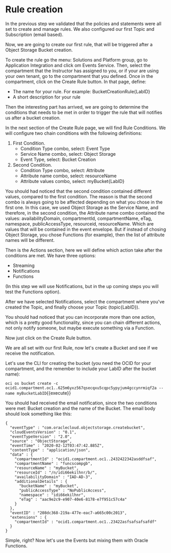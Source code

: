 # Rule creation

In the previous step we validated that the policies and statements were all set to create and manage rules.
We also configured our first Topic and Subscription (email based). 

Now, we are going to create our first rule, that will be triggered after a Object Storage Bucket creation.

To create the rule go the menu: Solutions and Platform group, go to Application Integration and click om Events Service.
Then, select the compartment that the Instructor has assigned to you, or if your are using your own tenant, go to the compartment that you defined.
Once in the compartment, click on the Create Rule button. In that page, define:

- The name for your rule. For example: BucketCreationRule{LabID}
- A short description for your rule

Then the interesting part has arrived, we are going to determine the conditions that needs to be met in order to trigger the rule that will notifies us 
after a bucket creation.

In the next section of the Create Rule page, we will find Rule Conditions. 
We will configure two chain conditions with the following definitions:

1. First Condition.
	- Condition Type combo, select: Event Type
	- Service Name combo, select: Object Storage
	- Event Type, select: Bucket Creation
2. Second Condition.
	- Condition Type combo, select: Attribute
	- Attribute name combo, select: resourceName
	- Attribute values combo, select: myBucket{LabID}
	
You should had noticed that the second condition contained different values, compared to the first condition. The reason is that the second combo is always 
going to be affected depending on what you chose in the first one. In this case, we used Object Storage as the Service Name, and therefore, in the second 
condition, the Attribute name combo contained the values: availabilityDomain, compartmentId, compartmentName, eTag, namespace, publicAccessType, resourceid,
resourceName. Which are values that will be contained in the event envelope. But if instead of chosing Object Storage, you chose Functions (for example), then
the list of attribute names will be different.

Then is the Actions section, here we will define which action take after the conditions are met. We have three options:

- Streaming
- Notifications
- Functions

(In this step we will use Notifications, but in the up coming steps you will test the Functions option).

After we have selected Notifications, select the compartment where you've created the Topic, and finally choose your Topic (topic{LabID}).

You should had noticed that you can incorporate more than one action, which is a pretty good functionality, since you can chain different actions, not
only notify someone, but maybe execute something via a Function.

Now just click on the Create Rule button.

We are all set with our first Rule, now let's create a Bucket and see if we receive the notification.

Let's use the CLI for creating the bucket (you need the OCID for your compartment, and the remember to include your LabID after the bucket name):

`oci os bucket create -c ocid1.compartment.oc1..625m6yxz567qsecqxu5cqpc5ypyjum4gccynrmiqf2a --name myBucketLabID`{{execute}}

You should had received the email notification, since the two conditions were met: Bucket creation and the name of the Bucket. The email body should look
something like this:

~~~~
{
  "eventType" : "com.oraclecloud.objectstorage.createbucket",
  "cloudEventsVersion" : "0.1",
  "eventTypeVersion" : "2.0",
  "source" : "ObjectStorage",
  "eventTime" : "2020-02-12T03:47:42.885Z",
  "contentType" : "application/json",
  "data" : {
    "compartmentId" : "ocid1.compartment.oc1..2432422342asddfsaf",
    "compartmentName" : "funcscompgb",
    "resourceName" : "myBucket",
    "resourceId" : "/n/idi66ekilhnr/b/",
    "availabilityDomain" : "IAD-AD-3",
    "additionalDetails" : {
      "bucketName" : "myBucket",
      "publicAccessType" : "NoPublicAccess",
      "namespace" : "idi66ekilhnr",
      "eTag" : "aac9e2c9-e907-40e6-8178-e7f951c57c4a"
    }
  },
  "eventID" : "208dc368-219a-477e-eac7-a665c00c2013",
  "extensions" : {
    "compartmentId" : "ocid1.compartment.oc1..23422asfsafsafsafdf"
  }
}
~~~~

Simple, right? Now let's use the Events but mixing them with Oracle Functions.


